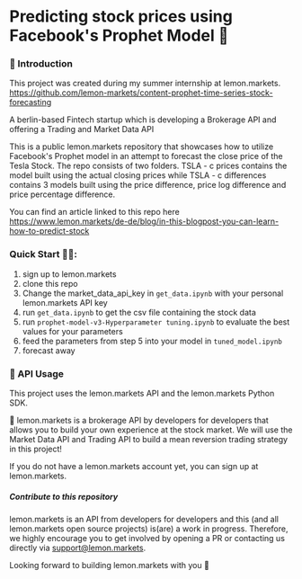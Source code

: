 # Predicting stock prices using Facebook's Prophet Model 🍋 #

### 👋 Introduction ###
This project was created during my summer internship at lemon.markets. https://github.com/lemon-markets/content-prophet-time-series-stock-forecasting

A berlin-based Fintech startup which is developing a Brokerage API and offering a Trading and Market Data API 


This is a public lemon.markets repository that showcases how to utilize Facebook's Prophet model in an attempt to forecast the close price of the Tesla Stock. The repo consists of two folders. TSLA - c prices contains the model built using the actual closing prices while TSLA - c differences contains 3 models built using the price difference, price log difference and price percentage difference.

You can find an article linked to this repo here https://www.lemon.markets/de-de/blog/in-this-blogpost-you-can-learn-how-to-predict-stock

### Quick Start 🏃‍♂️: ###
1. sign up to lemon.markets
2. clone this repo
3. Change the market_data_api_key in `get_data.ipynb` with your personal lemon.markets API key
4. run `get_data.ipynb` to get the csv file containing the stock data
5. run `prophet-model-v3-Hyperparameter tuning.ipynb` to evaluate the best values for your parameters
6. feed the parameters from step 5 into your model in `tuned_model.ipynb`
7. forecast away

### 🔌 API Usage ###
This project uses the lemon.markets API and the lemon.markets Python SDK.

🍋 lemon.markets is a brokerage API by developers for developers that allows you to build your own experience at the stock market. We will use the Market Data API and Trading API to build a mean reversion trading strategy in this project!

If you do not have a lemon.markets account yet, you can sign up at lemon.markets.


##### Contribute to this repository #####
lemon.markets is an API from developers for developers and this (and all lemon.markets open source projects) is(are) a work in progress. Therefore, we highly encourage you to get involved by opening a PR or contacting us directly via support@lemon.markets.

Looking forward to building lemon.markets with you 🍋
